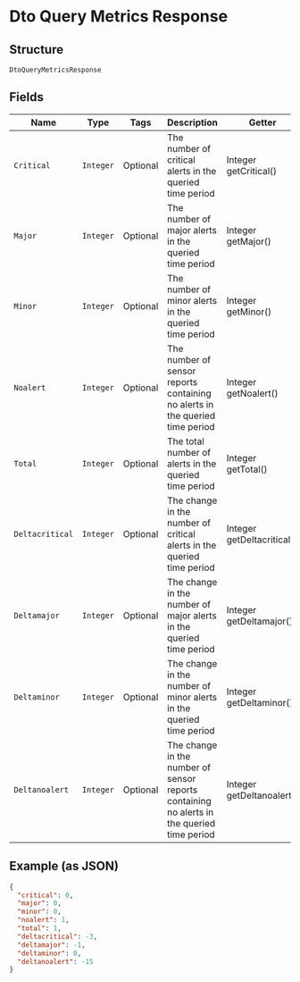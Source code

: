 
# Dto Query Metrics Response

## Structure

`DtoQueryMetricsResponse`

## Fields

| Name | Type | Tags | Description | Getter | Setter |
|  --- | --- | --- | --- | --- | --- |
| `Critical` | `Integer` | Optional | The number of critical alerts in the queried time period | Integer getCritical() | setCritical(Integer critical) |
| `Major` | `Integer` | Optional | The number of major alerts in the queried time period | Integer getMajor() | setMajor(Integer major) |
| `Minor` | `Integer` | Optional | The number of minor alerts in the queried time period | Integer getMinor() | setMinor(Integer minor) |
| `Noalert` | `Integer` | Optional | The number of sensor reports containing no  alerts in the queried time period | Integer getNoalert() | setNoalert(Integer noalert) |
| `Total` | `Integer` | Optional | The total number of alerts in the queried time period | Integer getTotal() | setTotal(Integer total) |
| `Deltacritical` | `Integer` | Optional | The change in the number of critical alerts in the queried time period | Integer getDeltacritical() | setDeltacritical(Integer deltacritical) |
| `Deltamajor` | `Integer` | Optional | The change in the number of major alerts in the queried time period | Integer getDeltamajor() | setDeltamajor(Integer deltamajor) |
| `Deltaminor` | `Integer` | Optional | The change in the number of minor alerts in the queried time period | Integer getDeltaminor() | setDeltaminor(Integer deltaminor) |
| `Deltanoalert` | `Integer` | Optional | The change in the number of sensor reports containing no alerts in the queried time period | Integer getDeltanoalert() | setDeltanoalert(Integer deltanoalert) |

## Example (as JSON)

```json
{
  "critical": 0,
  "major": 0,
  "minor": 0,
  "noalert": 1,
  "total": 1,
  "deltacritical": -3,
  "deltamajor": -1,
  "deltaminor": 0,
  "deltanoalert": -15
}
```

